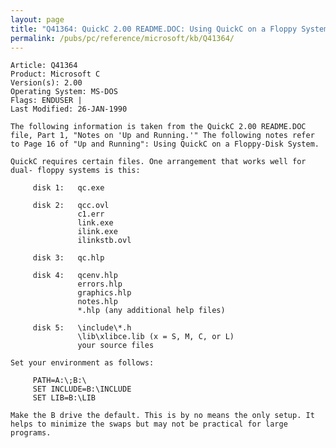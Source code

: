 ```yaml
---
layout: page
title: "Q41364: QuickC 2.00 README.DOC: Using QuickC on a Floppy System"
permalink: /pubs/pc/reference/microsoft/kb/Q41364/
---
```


	Article: Q41364
	Product: Microsoft C
	Version(s): 2.00
	Operating System: MS-DOS
	Flags: ENDUSER |
	Last Modified: 26-JAN-1990
	
	The following information is taken from the QuickC 2.00 README.DOC
	file, Part 1, "Notes on 'Up and Running.'" The following notes refer
	to Page 16 of "Up and Running": Using QuickC on a Floppy-Disk System.
	
	QuickC requires certain files. One arrangement that works well for
	dual- floppy systems is this:
	
	     disk 1:   qc.exe
	
	     disk 2:   qcc.ovl
	               c1.err
	               link.exe
	               ilink.exe
	               ilinkstb.ovl
	
	     disk 3:   qc.hlp
	
	     disk 4:   qcenv.hlp
	               errors.hlp
	               graphics.hlp
	               notes.hlp
	               *.hlp (any additional help files)
	
	     disk 5:   \include\*.h
	               \lib\xlibce.lib (x = S, M, C, or L)
	               your source files
	
	Set your environment as follows:
	
	     PATH=A:\;B:\
	     SET INCLUDE=B:\INCLUDE
	     SET LIB=B:\LIB
	
	Make the B drive the default. This is by no means the only setup. It
	helps to minimize the swaps but may not be practical for large
	programs.
